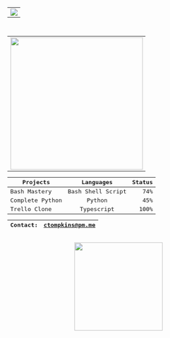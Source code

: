 <div align="center">
<kbd>
<div align="center">
 <kbd>
  <div align="center">
   <div align="center">
  <div align="center">
      <table>
          <tr style="color:salmon;">
              <td>
                  <img src="https://img.shields.io/badge/Langue%20du%20Jour-Python-yellow" />
                  <br />
              </td>
          </tr>
      </table>
  </div><br />
  <div align="center" border="5px solid red">
      <table>
          <tr>
              <td>
                  <!--<img src="https://user-images.githubusercontent.com/4887640/133912224-dcf8f361-3a8c-470e-9040-93477b05b4a6.gif" width="210px" />-->
                  <img src="https://user-images.githubusercontent.com/4887640/134088264-37491b5d-d851-4b2e-94f1-58647f75fcb5.GIF" height="300px"/>
             </td>
          </tr>
      </table>
  </div>
  <div align="center">

  | Projects   |    Languages     |  Status |
  |----------|:-------------:|------:|
  | Bash Mastery |  Bash Shell Script | 74% |
  | Complete Python|    Python   |   45% |
  | Trello Clone | Typescript |  100% |

   | Contact: | ctompkins@pm.me |
   |----------|:-------------:|

  </div>
  </div> 
  </div>
 </kbd>
</div><br />
<div align="center">
 
  <img src="https://github-readme-stats.vercel.app/api/top-langs/?username=charlytron&theme=city_lights" width="200px" padding="50px"/>
 

 </div>
 <div align="center">
  
 </kbd>
 </div>
 

